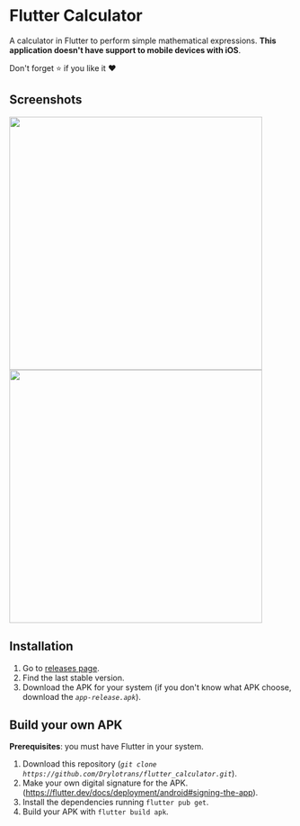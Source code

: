 # Flutter Calculator
A calculator in Flutter to perform simple mathematical expressions. **This application doesn't have support to mobile devices with iOS**.

Don't forget :star: if you like it :heart:

## Screenshots

<img src="https://i.imgur.com/tfe5VUi.jpg" height="450em" /> <img src="https://i.imgur.com/4n7FR4A.jpg" height="450em" />

## Installation
1. Go to [releases page](https://github.com/Drylotrans/flutter_calculator/releases).
2. Find the last stable version.
3. Download the APK for your system (if you don't know what APK choose, download the _`app-release.apk`_).

## Build your own APK
**Prerequisites**: you must have Flutter in your system.
1. Download this repository (_`git clone https://github.com/Drylotrans/flutter_calculator.git`_).
2. Make your own digital signature for the APK. (https://flutter.dev/docs/deployment/android#signing-the-app).
3. Install the dependencies running `flutter pub get`.
4. Build your APK with `flutter build apk`.
